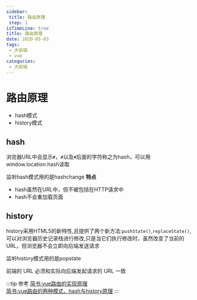 ```yaml
---
sidebar:
 title: 路由原理
 step: 1
isTimeLine: true
title: 路由原理
date: 2020-05-03
tags:
 - 大前端
 - vue
categories:
 - 大前端
---
```

# 路由原理
* hash模式
* history模式

## hash
浏览器URL中会显示`#`，`#`以及`#`后面的字符称之为hash，可以用window.location.hash读取

监听hash模式用的是hashchange
**特点**

* hash虽然在URL中，但不被包括在HTTP请求中
* hash不会重加载页面

## history
history采用HTML5的新特性,且提供了两个新方法:`pushState()`,`replaceState()`,可以对浏览器历史记录栈进行修改,只是当它们执行修改时，虽然改变了当前的 URL，但浏览器不会立即向后端发送请求

监听history模式用的是popstate

前端的 URL 必须和实际向后端发起请求的 URL 一致

:::tip 参考
[简书:vue路由的实现原理](https://www.jianshu.com/p/f660804d8592)<br>
[简书:vue路由的两种模式，hash与history原理](https://www.jianshu.com/p/e8bffc26293f)
:::
